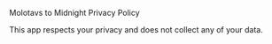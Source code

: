 Molotavs to Midnight Privacy Policy

This app respects your privacy and does not collect any of your data.
